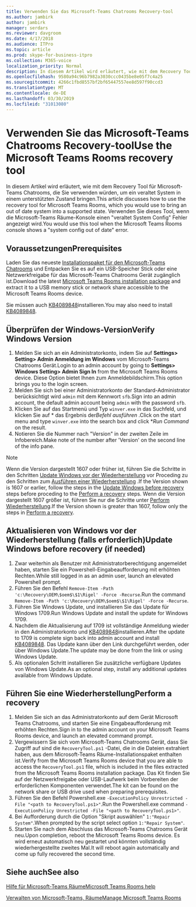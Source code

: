 ```yaml
---
title: Verwenden Sie das Microsoft-Teams Chatrooms Recovery-tool
ms.author: jambirk
author: jambirk
manager: serdars
ms.reviewer: davgroom
ms.date: 4/17/2018
ms.audience: ITPro
ms.topic: article
ms.prod: skype-for-business-itpro
ms.collection: M365-voice
localization_priority: Normal
description: In diesem Artikel wird erläutert, wie mit dem Recovery Tool für Microsoft-Teams Chatrooms, die Sie verwenden würden, um ein veraltet System in einem unterstützten Zustand bringen.
ms.openlocfilehash: 9580a94c96b7982a3030ccc0435be8e05f7c4a25
ms.sourcegitcommit: 4266c1fbd8557bf2bf65447557ee8d597f90ccd3
ms.translationtype: MT
ms.contentlocale: de-DE
ms.lasthandoff: 03/30/2019
ms.locfileid: "31013080"
---
```

# <a name="use-the-microsoft-teams-rooms-recovery-tool"></a><span data-ttu-id="e5aee-103">Verwenden Sie das Microsoft-Teams Chatrooms Recovery-tool</span><span class="sxs-lookup"><span data-stu-id="e5aee-103">Use the Microsoft Teams Rooms recovery tool</span></span>
 
<span data-ttu-id="e5aee-104">In diesem Artikel wird erläutert, wie mit dem Recovery Tool für Microsoft-Teams Chatrooms, die Sie verwenden würden, um ein veraltet System in einem unterstützten Zustand bringen.</span><span class="sxs-lookup"><span data-stu-id="e5aee-104">This article discusses how to use the recovery tool for Microsoft Teams Rooms, which you would use to bring an out of date system into a supported state.</span></span> <span data-ttu-id="e5aee-105">Verwenden Sie dieses Tool, wenn die Microsoft-Teams Räume-Konsole einen "veraltet System Config" Fehler angezeigt wird.</span><span class="sxs-lookup"><span data-stu-id="e5aee-105">You would use this tool when the Microsoft Teams Rooms console shows a "system config out of date" error.</span></span>
  

<span data-ttu-id="e5aee-106"><a name="Prerequisites"> </a></span><span class="sxs-lookup"><span data-stu-id="e5aee-106"></span></span>  
## <a name="prerequisites"></a><span data-ttu-id="e5aee-107">Voraussetzungen</span><span class="sxs-lookup"><span data-stu-id="e5aee-107">Prerequisites</span></span>

<span data-ttu-id="e5aee-108">Laden Sie das neueste [Installationspaket für den Microsoft-Teams Chatrooms](https://go.microsoft.com/fwlink/?linkid=851168) und Entpacken Sie es auf ein USB-Speicher Stick oder eine Netzwerkfreigabe für das Microsoft-Teams Chatrooms Gerät zugänglich ist.</span><span class="sxs-lookup"><span data-stu-id="e5aee-108">Download the latest [Microsoft Teams Rooms installation package](https://go.microsoft.com/fwlink/?linkid=851168) and extract it to a USB memory stick or network share accessible to the Microsoft Teams Rooms device.</span></span>

<span data-ttu-id="e5aee-109">Sie müssen auch [KB4089848](http://download.windowsupdate.com/d/msdownload/update/software/updt/2018/03/windows10.0-kb4089848-x64_db7c5aad31c520c6983a937c3d53170e84372b11.msu)installieren.</span><span class="sxs-lookup"><span data-stu-id="e5aee-109">You may also need to install [KB4089848](http://download.windowsupdate.com/d/msdownload/update/software/updt/2018/03/windows10.0-kb4089848-x64_db7c5aad31c520c6983a937c3d53170e84372b11.msu).</span></span>

<span data-ttu-id="e5aee-110"><a name="Windows-ver"> </a></span><span class="sxs-lookup"><span data-stu-id="e5aee-110"></span></span>
## <a name="verify-windows-version"></a><span data-ttu-id="e5aee-111">Überprüfen der Windows-Version</span><span class="sxs-lookup"><span data-stu-id="e5aee-111">Verify Windows Version</span></span> 

1. <span data-ttu-id="e5aee-112">Melden Sie sich an ein Administratorkonto, indem Sie auf **Settings> Setting> Admin Anmeldung im Windows** vom Microsoft-Teams Chatrooms Gerät.</span><span class="sxs-lookup"><span data-stu-id="e5aee-112">Login to an admin account by going to **Settings> Windows Setting> Admin Sign In** from the Microsoft Teams Rooms device.</span></span> <span data-ttu-id="e5aee-113">Diese Option bietet Ihnen zum Anmeldebildschirm.</span><span class="sxs-lookup"><span data-stu-id="e5aee-113">This option brings you to the login screen.</span></span>
2. <span data-ttu-id="e5aee-114">Melden Sie sich bei einer Administratorkonto der Standard-Administrator berücksichtigt wird `admin` mit dem Kennwort `sfb`.</span><span class="sxs-lookup"><span data-stu-id="e5aee-114">Sign into an admin account, the default admin account being `admin` with the password `sfb`.</span></span>
3. <span data-ttu-id="e5aee-115">Klicken Sie auf das Startmenü und Typ `winver.exe` in das Suchfeld, und klicken Sie auf \* das Ergebnis der*Befehl ausführen* .</span><span class="sxs-lookup"><span data-stu-id="e5aee-115">Click on the start menu and type `winver.exe` into the search box and click \**Run Command* on the result.</span></span>
4. <span data-ttu-id="e5aee-116">Notieren Sie die Nummer nach "Version" in der zweiten Zeile im Infobereich.</span><span class="sxs-lookup"><span data-stu-id="e5aee-116">Make note of the number after 'Version' on the second line of the info pane.</span></span>

>[!NOTE]
><span data-ttu-id="e5aee-117">Wenn die Version dargestellt 1607 oder früher ist, führen Sie die Schritte in den Schritten <a href="#Windows-up">Update Windows vor der Wiederherstellung</a> vor Proceding zu den Schritten zum <a href="#Perform">Ausführen einer Wiederherstellung</a> .</span><span class="sxs-lookup"><span data-stu-id="e5aee-117">If the Version shown is 1607 or earlier, follow the steps in the <a href="#Windows-up">Update Windows before recovery</a> steps before proceding to the <a href="#Perform">Perform a recovery</a> steps.</span></span> <span data-ttu-id="e5aee-118">Wenn die Version dargestellt 1607 größer ist, führen Sie nur die Schritte unter <a href="#Perform">Perform Wiederherstellung</a>.</span><span class="sxs-lookup"><span data-stu-id="e5aee-118">If the Version shown is greater than 1607, follow only the steps in <a href="#Perform">Perform a recovery</a>.</span></span>

<span data-ttu-id="e5aee-119"><a name="Windows-up"> </a></span><span class="sxs-lookup"><span data-stu-id="e5aee-119"></span></span>
## <a name="update-windows-before-recovery-if-needed"></a><span data-ttu-id="e5aee-120">Aktualisieren von Windows vor der Wiederherstellung (falls erforderlich)</span><span class="sxs-lookup"><span data-stu-id="e5aee-120">Update Windows before recovery (if needed)</span></span>

1. <span data-ttu-id="e5aee-121">Zwar weiterhin als Benutzer mit Administratorberechtigung angemeldet haben, starten Sie ein Powershell-Eingabeaufforderung mit erhöhten Rechten.</span><span class="sxs-lookup"><span data-stu-id="e5aee-121">While still logged in as an admin user, launch an elevated Powershell prompt.</span></span>
2. <span data-ttu-id="e5aee-122">Führen Sie den Befehl `Remove-Item -Path 'c:\Recovery\OEM\$oem$\$1\Rigel' -Force -Recurse`.</span><span class="sxs-lookup"><span data-stu-id="e5aee-122">Run the command `Remove-Item -Path 'c:\Recovery\OEM\$oem$\$1\Rigel' -Force -Recurse`.</span></span>
3. <span data-ttu-id="e5aee-123">Führen Sie Windows Update, und installieren Sie das Update für Windows 1709.</span><span class="sxs-lookup"><span data-stu-id="e5aee-123">Run Windows Update and install the update for Windows 1709.</span></span>
4. <span data-ttu-id="e5aee-124">Nachdem die Aktualisierung auf 1709 ist vollständige Anmeldung wieder in den Administratorkonto und [KB4089848](http://download.windowsupdate.com/d/msdownload/update/software/updt/2018/03/windows10.0-kb4089848-x64_db7c5aad31c520c6983a937c3d53170e84372b11.msu)installieren.</span><span class="sxs-lookup"><span data-stu-id="e5aee-124">After the update to 1709 is complete sign back into admin account and install [KB4089848](http://download.windowsupdate.com/d/msdownload/update/software/updt/2018/03/windows10.0-kb4089848-x64_db7c5aad31c520c6983a937c3d53170e84372b11.msu).</span></span> <span data-ttu-id="e5aee-125">Das Update kann über den Link durchgeführt werden, oder über Windows Update.</span><span class="sxs-lookup"><span data-stu-id="e5aee-125">The update may be done from the link or using Windows Update.</span></span>
5. <span data-ttu-id="e5aee-126">Als optionalen Schritt installieren Sie zusätzliche verfügbare Updates von Windows Update.</span><span class="sxs-lookup"><span data-stu-id="e5aee-126">As an optional step, install any additional updates available from Windows Update.</span></span>

<span data-ttu-id="e5aee-127"><a name="Perform"> </a></span><span class="sxs-lookup"><span data-stu-id="e5aee-127"></span></span>
## <a name="perform-a-recovery"></a><span data-ttu-id="e5aee-128">Führen Sie eine Wiederherstellung</span><span class="sxs-lookup"><span data-stu-id="e5aee-128">Perform a recovery</span></span>

1. <span data-ttu-id="e5aee-129">Melden Sie sich an das Administratorkonto auf dem Gerät Microsoft Teams Chatrooms, und starten Sie eine Eingabeaufforderung mit erhöhten Rechten.</span><span class="sxs-lookup"><span data-stu-id="e5aee-129">Sign in to the admin account on your Microsoft Teams Rooms device, and launch an elevated command prompt.</span></span>
2. <span data-ttu-id="e5aee-130">Vergewissern Sie sich vom Microsoft-Teams Chatrooms Gerät, dass Sie Zugriff auf sind die `RecoveryTool.ps1` -Datei, die in die Dateien extrahiert haben, aus dem Microsoft-Teams Räume-Installationspaket enthalten ist.</span><span class="sxs-lookup"><span data-stu-id="e5aee-130">Verify from the Microsoft Teams Rooms device that you are able to access the `RecoveryTool.ps1` file, which is included in the files extracted from the Microsoft Teams Rooms installation package.</span></span> <span data-ttu-id="e5aee-131">Das Kit finden Sie auf der Netzwerkfreigabe oder USB-Laufwerk beim Vorbereiten der erforderlichen Komponenten verwendet.</span><span class="sxs-lookup"><span data-stu-id="e5aee-131">The kit can be found on the network share or USB drive used when preparing prerequisites.</span></span>
3. <span data-ttu-id="e5aee-132">Führen Sie den Befehl Powershell.exe `-ExecutionPolicy Unrestricted -File "<path to RecoveryTool.ps1>"`.</span><span class="sxs-lookup"><span data-stu-id="e5aee-132">Run the Powershell.exe command `-ExecutionPolicy Unrestricted -File "<path to RecoveryTool.ps1>"`.</span></span>
4. <span data-ttu-id="e5aee-133">Bei Aufforderung durch die Option "Skript auswählen" `1:"Repair System"`.</span><span class="sxs-lookup"><span data-stu-id="e5aee-133">When prompted by the script select option `1:"Repair System"`.</span></span>
5. <span data-ttu-id="e5aee-134">Starten Sie nach dem Abschluss das Microsoft-Teams Chatrooms Gerät neu.</span><span class="sxs-lookup"><span data-stu-id="e5aee-134">Upon completion, reboot the Microsoft Teams Rooms device.</span></span> <span data-ttu-id="e5aee-135">Es wird erneut automatisch neu gestartet und könnten vollständig wiederhergestellte zweites Mal.</span><span class="sxs-lookup"><span data-stu-id="e5aee-135">It will reboot again automatically and come up fully recovered the second time.</span></span>



<span data-ttu-id="e5aee-136"><a name="See"> </a></span><span class="sxs-lookup"><span data-stu-id="e5aee-136"></span></span>  
## <a name="see-also"></a><span data-ttu-id="e5aee-137">Siehe auch</span><span class="sxs-lookup"><span data-stu-id="e5aee-137">See also</span></span>
 
[<span data-ttu-id="e5aee-138">Hilfe für Microsoft-Teams Räume</span><span class="sxs-lookup"><span data-stu-id="e5aee-138">Microsoft Teams Rooms help</span></span>](https://support.office.com/en-us/article/Skype-Room-Systems-version-2-help-e667f40e-5aab-40c1-bd68-611fe0002ba2)

[<span data-ttu-id="e5aee-139">Verwalten von Microsoft-Teams, Räume</span><span class="sxs-lookup"><span data-stu-id="e5aee-139">Manage Microsoft Teams Rooms</span></span>](skype-room-systems-v2.md)